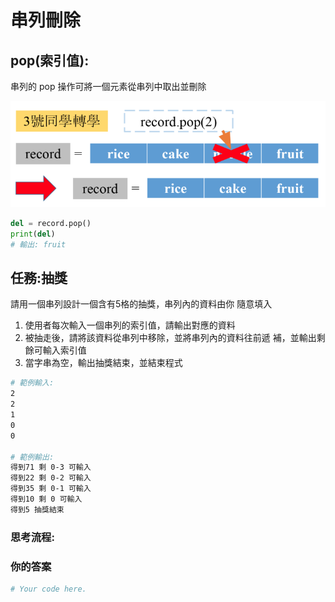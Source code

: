 # 串列刪除

## pop\(索引值\):

串列的 pop 操作可將一個元素從串列中取出並刪除

![](../../.gitbook/assets/image%20%2896%29.png)

```python
del = record.pop()
print(del)
# 輸出: fruit
```

## 任務:抽獎

請用一個串列設計一個含有5格的抽獎，串列內的資料由你 隨意填入

1. 使用者每次輸入一個串列的索引值，請輸出對應的資料
2. 被抽走後，請將該資料從串列中移除，並將串列內的資料往前遞 補，並輸出剩餘可輸入索引值
3. 當字串為空，輸出抽獎結束，並結束程式

```bash
# 範例輸入:
2
2
1
0
0

# 範例輸出:
得到71 剩 0-3 可輸入
得到22 剩 0-2 可輸入
得到35 剩 0-1 可輸入
得到10 剩 0 可輸入
得到5 抽獎結束
```

### 思考流程:











### 你的答案

```python
# Your code here.








```

